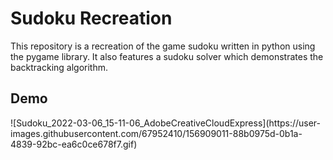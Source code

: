<h1>Sudoku Recreation</h1>
This repository is a recreation of the game sudoku written in python using the pygame library. It also features a sudoku solver which demonstrates the backtracking algorithm.
<h2>Demo</h2>![Sudoku_2022-03-06_15-11-06_AdobeCreativeCloudExpress](https://user-images.githubusercontent.com/67952410/156909011-88b0975d-0b1a-4839-92bc-ea6c0ce678f7.gif)

